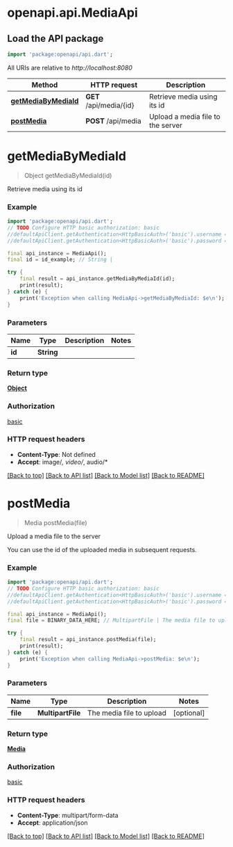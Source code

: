 # openapi.api.MediaApi

## Load the API package
```dart
import 'package:openapi/api.dart';
```

All URIs are relative to *http://localhost:8080*

Method | HTTP request | Description
------------- | ------------- | -------------
[**getMediaByMediaId**](MediaApi.md#getmediabymediaid) | **GET** /api/media/{id} | Retrieve media using its id
[**postMedia**](MediaApi.md#postmedia) | **POST** /api/media | Upload a media file to the server


# **getMediaByMediaId**
> Object getMediaByMediaId(id)

Retrieve media using its id

### Example
```dart
import 'package:openapi/api.dart';
// TODO Configure HTTP basic authorization: basic
//defaultApiClient.getAuthentication<HttpBasicAuth>('basic').username = 'YOUR_USERNAME'
//defaultApiClient.getAuthentication<HttpBasicAuth>('basic').password = 'YOUR_PASSWORD';

final api_instance = MediaApi();
final id = id_example; // String | 

try {
    final result = api_instance.getMediaByMediaId(id);
    print(result);
} catch (e) {
    print('Exception when calling MediaApi->getMediaByMediaId: $e\n');
}
```

### Parameters

Name | Type | Description  | Notes
------------- | ------------- | ------------- | -------------
 **id** | **String**|  | 

### Return type

[**Object**](Object.md)

### Authorization

[basic](../README.md#basic)

### HTTP request headers

 - **Content-Type**: Not defined
 - **Accept**: image/*, video/*, audio/*

[[Back to top]](#) [[Back to API list]](../README.md#documentation-for-api-endpoints) [[Back to Model list]](../README.md#documentation-for-models) [[Back to README]](../README.md)

# **postMedia**
> Media postMedia(file)

Upload a media file to the server

You can use the id of the uploaded media in subsequent requests.

### Example
```dart
import 'package:openapi/api.dart';
// TODO Configure HTTP basic authorization: basic
//defaultApiClient.getAuthentication<HttpBasicAuth>('basic').username = 'YOUR_USERNAME'
//defaultApiClient.getAuthentication<HttpBasicAuth>('basic').password = 'YOUR_PASSWORD';

final api_instance = MediaApi();
final file = BINARY_DATA_HERE; // MultipartFile | The media file to upload

try {
    final result = api_instance.postMedia(file);
    print(result);
} catch (e) {
    print('Exception when calling MediaApi->postMedia: $e\n');
}
```

### Parameters

Name | Type | Description  | Notes
------------- | ------------- | ------------- | -------------
 **file** | **MultipartFile**| The media file to upload | [optional] 

### Return type

[**Media**](Media.md)

### Authorization

[basic](../README.md#basic)

### HTTP request headers

 - **Content-Type**: multipart/form-data
 - **Accept**: application/json

[[Back to top]](#) [[Back to API list]](../README.md#documentation-for-api-endpoints) [[Back to Model list]](../README.md#documentation-for-models) [[Back to README]](../README.md)

